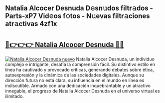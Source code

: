 ## Natalia Alcocer Desnuda D𝚎sn𝚞dos filtr𝚊dos - Parts-xP7 Vid𝚎os f𝚘tos - N𝚞evas filtr𝚊ciones atr𝚊ctivas 4zf1x

# <h2><a href="http://mbdhb2z.tromn.icu/?c=Natalia+Alcocer+Desnuda">🔗👉👉👉 Natalia Alcocer Desnuda 🔗🔗</a></h2>

[![Natalia Alcocer Desnuda nuevo](https://i.imgur.com/pEAQMta.gif)](http://mbdhb2z.tromn.icu/?c=Natalia+Alcocer+Desnuda)
Natalia Alcocer Desnuda, un individuo complejo e intrigante, desafía la comprensión fácil. Su distintivo estilo en línea ha cautivado y provocado críticas, generando debates sobre ética, autoexpresión y la dinámica de las sociedades digitales. Aunque su dirección futura no está clara, su influencia en el mundo en línea es indiscutible. Armado con una dedicación inquebrantable y un atractivo innegable, el progreso de Natalia Alcocer Desnuda en el universo virtual es ilimitado.

